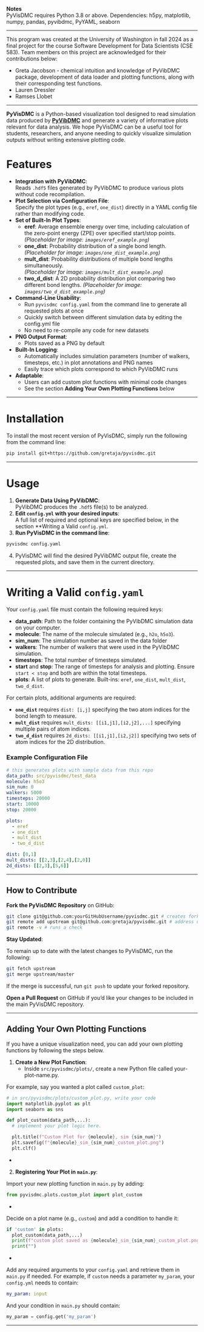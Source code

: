 **Notes**  
PyVisDMC requires Python 3.8 or above.
Dependencies: h5py, matplotlib, numpy, pandas, pyvibdmc, PyYAML, seaborn

---

This program was created at the University of Washington in fall 2024 as a final project for the course Software Development for Data Scientists (CSE 583). Team members on this project are acknowledged for their contributions below:

* Greta Jacobson - chemical intuition and knowledge of PyVibDMC package, development of data loader and plotting functions, along with their corresponding test functions. 
* Lauren Dressler  
* Ramses Llobet

---

**PyVisDMC** is a Python-based visualization tool designed to read simulation data produced by [**PyVibDMC**](https://pyvibdmc.readthedocs.io/en/latest/) and generate a variety of informative plots relevant for data analysis. We hope PyVisDMC can be a useful tool for students, researchers, and anyone needing to quickly visualize simulation outputs without writing extensive plotting code.

# **Features**

* **Integration with PyVibDMC**:  
  Reads `.hdf5` files generated by PyVibDMC to produce various plots without code recompilation.  
* **Plot Selection via Configuration File**:  
  Specify the plot types (e.g., `eref`, `one_dist`) directly in a YAML config file rather than modifying code.  
* **Set of Built-In Plot Types**:  
  * **eref**: Average ensemble energy over time, including calculation of the zero-point energy (ZPE) over specified start/stop points.  
    *(Placeholder for image: `images/eref_example.png`)*  
  * **one_dist**: Probability distribution of a single bond length.  
    *(Placeholder for image: `images/one_dist_example.png`)*  
  * **mult_dist**: Probability distributions of multiple bond lengths simultaneously.  
    *(Placeholder for image: `images/mult_dist_example.png`)*  
  * **two_d_dist**: A 2D probability distribution plot comparing two different bond lengths.
    *(Placeholder for image: `images/two_d_dist_example.png`)*  
* **Command-Line Usability**:  
  * Run `pyvisdmc config.yaml` from the command line to generate all requested plots at once  
  * Quickly switch between different simulation data by editing the config.yml file  
  * No need to re-compile any code for new datasets  
* **PNG Output Format**:  
  * Plots saved as a PNG by default   
* **Built-In Logging**:  
  * Automatically includes simulation parameters (number of walkers, timesteps, etc.) in plot annotations and PNG names  
  * Easily trace which plots correspond to which PyVibDMC runs  
* **Adaptable**:  
  * Users can add custom plot functions with minimal code changes
  * See the section **Adding Your Own Plotting Functions** below

---
# **Installation**

To install the most recent version of PyVisDMC, simply run the following from the command line: 

```bash
pip install git+https://github.com/gretaja/pyvisdmc.git
```
---

# **Usage**

1. **Generate Data Using PyVibDMC**:  
   PyVibDMC produces the `.hdf5` file(s) to be analyzed.  
2. **Edit `config.yml` with your desired inputs**:  
   A full list of required and optional keys are specified below, in the section **Writing a Valid `config.yml`.
3. **Run PyVisDMC in the command line**:  
```bash   
pyvisdmc config.yaml
```
4. PyVisDMC will find the desired PyVibDMC output file, create the requested plots, and save them in the current directory.

---

# **Writing a Valid `config.yaml`**

Your `config.yaml` file must contain the following required keys:

* **data_path**: Path to the folder containing the PyVibDMC simulation data on your computer.  
* **molecule**: The name of the molecule simulated (e.g., `h2o`, `h5o3`).  
* **sim_num**: The simulation number as saved in the data folder  
* **walkers**: The number of walkers that were used in the PyVibDMC simulation.  
* **timesteps**: The total number of timesteps simulated.  
* **start** and **stop**: The range of timesteps for analysis and plotting. Ensure `start < stop` and both are within the total timesteps.  
* **plots**: A list of plots to generate. Built-ins: `eref`, `one_dist`, `mult_dist`, `two_d_dist`.

For certain plots, additional arguments are required:

* **`one_dist`** requires `dist: [i,j]` specifying the two atom indices for the bond length to measure.  
* **`mult_dist`** requires `mult_dists: [[i1,j1],[i2,j2],...]` specifying multiple pairs of atom indices.  
* **`two_d_dist`** requires `2d_dists: [[i1,j1],[i2,j2]]` specifying two sets of atom indices for the 2D distribution.

### **Example Configuration File**

```yaml
# this generates plots with sample data from this repo
data_path: src/pyvisdmc/test_data
molecule: h5o3
sim_num: 0
walkers: 5000
timesteps: 20000
start: 10000
stop: 20000

plots:
  - eref
  - one_dist
  - mult_dist
  - two_d_dist

dist: [0,1]
mult_dists: [[2,3],[2,4],[2,0]]
2d_dists: [[2,3],[5,6]]
```
---

## **How to Contribute**

**Fork the PyVisDMC Repository** on GitHub:

```bash
git clone git@github.com:yourGitHubUsername/pyvisdmc.git # creates forked repository 
git remote add upstream git@github.com:gretaja/pyvisdmc.git # address of original repository  
git remote -v # runs a check
```

**Stay Updated**:

To remain up to date with the latest changes to PyVisDMC, run the following:

```bash  
git fetch upstream 
git merge upstream/master
```

If the merge is successful, run `git push` to update your forked repository.

**Open a Pull Request** on GitHub if you’d like your changes to be included in the main PyVisDMC repository.

---

## **Adding Your Own Plotting Functions**

If you have a unique visualization need, you can add your own plotting functions by following the steps below.

1. **Create a New Plot Function**:  
   * Inside `src/pyvisdmc/plots/`, create a new Python file called your-plot-name.py.

For example, say you wanted a plot called `custom_plot`:  
```python   
# in src/pyvisdmc/plots/custom_plot.py, write your code
import matplotlib.pyplot as plt
import seaborn as sns

def plot_custom(data_path,...):
  # implement your plot logic here.

  plt.title(f"Custom Plot for {molecule}, sim {sim_num}")
  plt.savefig(f"{molecule}_sim_{sim_num}_custom_plot.png")
  plt.clf()
```

*   
2. **Registering Your Plot in `main.py`**:

Import your new plotting function in `main.py` by adding:  
 
```python
from pyvisdmc.plots.custom_plot import plot_custom
```
*

Decide on a plot name (e.g., `custom`) and add a condition to handle it:  
```python
if 'custom' in plots:
  plot_custom(data_path,...)
  print(f"custom plot saved as {molecule}_sim_{sim_num}_custom_plot.png")
  print("")
```
* 

Add any required arguments to your `config.yaml` and retrieve them in `main.py` if needed. For example, if `custom` needs a parameter `my_param`, your `config.yml` needs to contain:
```yaml
my_param: input
```
And your condition in `main.py` should contain:
```python  
my_param = config.get('my_param')
```
---

